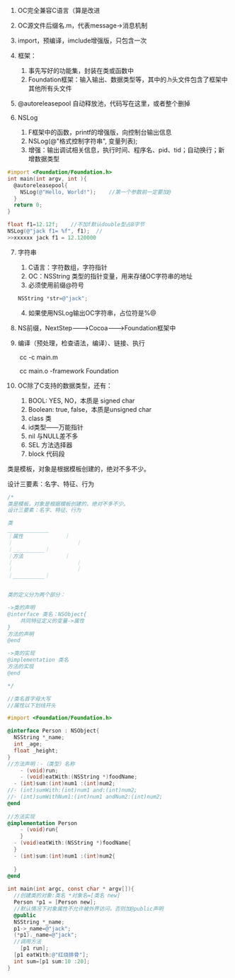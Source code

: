 1. OC完全兼容C语言（算是改进
2. OC源文件后缀名.m，代表message->消息机制
3. import，预编译，imclude增强版，只包含一次

4. 框架：
   1. 事先写好的功能集，封装在类或函数中
   2. Foundation框架：输入输出、数据类型等，其中的.h头文件包含了框架中其他所有头文件

5. @autoreleasepool 自动释放池，代码写在这里，或者整个删掉
6. NSLog
   1. F框架中的函数，printf的增强版，向控制台输出信息
   2. NSLog(@"格式控制字符串", 变量列表);
   3. 增强：输出调试相关信息，执行时间、程序名、pid、tid；自动换行；新增数据类型

```objective-c
#import <Foundation/Foundation.h>
int main(int argv, int ){
  @autoreleasepool{
    NSLog(@"Hello, World!");	//第一个参数前一定要加@
  }
  return 0;
}

float f1=12.12f;	//不加f默认double型占8字节
NSLog(@"jack f1= %f", f1);	//
>>xxxxxx jack f1 = 12.120000
```

7. 字符串

   1. C语言：字符数组，字符指针
   2. OC：NSString 类型的指针变量，用来存储OC字符串的地址
   3. 必须使用前缀@符号

   ```objective-c
   NSString *str=@"jack";
   ```

   4. 如果使用NSLog输出OC字符串，占位符是%@

8. NS前缀，NextStep--->Cocoa--->Foundation框架中



1. 编译（预处理，检查语法，编译）、链接、执行

   ​	cc -c main.m

   ​	cc main.o -framework Foundation

2. OC除了C支持的数据类型，还有：

   1. BOOL: YES, NO，本质是 signed char
   2. Boolean: true, false，本质是unsigned char
   3. class 类
   4. id类型——万能指针
   5. nil 与NULL差不多
   6. SEL 方法选择器
   7. block 代码段



类是模板，对象是根据模板创建的，绝对不多不少。

设计三要素：名字、特征、行为

```objective-c
/*
类是模板，对象是根据模板创建的，绝对不多不少。
设计三要素：名字、特征、行为

类
_____________
｜属性				｜
｜					 ｜
｜__________｜
｜方法				｜
｜					 ｜
｜					 ｜
｜__________｜


类的定义分为两个部分：

->类的声明
@interface 类名：NSObject{
	共同特征定义的变量->属性
}
方法的声明
@end

->类的实现
@implementation 类名
方法的实现
@end

*/

//类名首字母大写
//属性以下划线开头

#import <Foundation/Foundation.h>

@interface Person : NSObject{
  NSString *_name;
  int _age;
  float _height;
}
//方法声明：-（类型）名称
	- (void)run;
	- (void)eatWith:(NSString *)foodName;
  - (int)sum:(int)num1 :(int)num2;
//- (int)sumWith:(int)num1 and:(int)num2;
//- (int)sumWithNum1:(int)num1 andNum2:(int)num2;
@end
  
//方法实现
@implementation Person
	- (void)run{
	}
  - (void)eatWith:(NSString *)foodName{
  }
  - (int)sum:(int)num1 :(int)num2{
    
  }
@end
  
int main(int argc, const char * argv[]){
  //创建类的对象:类名 *对象名=[类名 new]
  Person *p1 = [Person new];
  //默认情况下对象属性不允许被外界访问，否则加@public声明
  @public
  NSString *_name;
  p1->_name=@"jack";
  (*p1)._name=@"jack";
  //调用方法
	[p1 run];
  [p1 eatWith:@"红烧排骨"];
  int sum=[p1 sum:10 :20];
}
```


